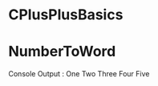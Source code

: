 # CPlusPlusBasics

# NumberToWord

Console Output : One Two Three Four Five                                                                                      
